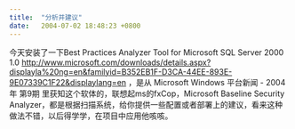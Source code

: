 ```yaml
---
title:  "分析并建议"
date:   2004-07-02 18:48:23 +0800
---
```


今天安装了一下Best Practices Analyzer Tool for Microsoft SQL Server 2000 1.0 http://www.microsoft.com/downloads/details.aspx?displayla%20ng=en&familyid=B352EB1F-D3CA-44EE-893E-9E07339C1F22&displaylang=en ，是从 Microsoft Windows 平台新闻 - 2004年 第9期 里获知这个软体的，联想起ms的fxCop，Microsoft Baseline Security Analyzer，都是根据扫描系统，给你提供一些配置或者部署上的建议，看来这种做法不错，以后得学学，在项目中应用他咳咳。  

